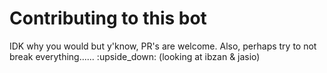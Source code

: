 # Contributing to this bot
IDK why you would but y'know, PR's are welcome. 
Also, perhaps try to not break everything...... :upside_down: (looking at ibzan & jasio)
